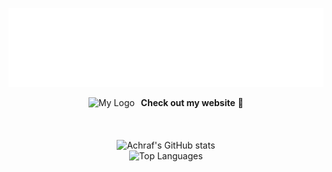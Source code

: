 <div align="center">

  ![Hi there](images/hero.svg)

<a href="https://yandouzi.me" style="text-decoration: none; display: flex; flex-direction: row; align-items: center; justify-content: center;">
  <picture>
    <source srcset="images/logo_black.png" media="(prefers-color-scheme: light)">
    <img src="images/logo_white.png" alt="My Logo" width="30" height="auto" style="margin-right: 10px;">
  </picture>
  <strong>Check out my website</strong> &nbsp;🔗
</a>

  <br>
  <br>
  <br>

  <picture>
    <source media="(prefers-color-scheme: dark)" 
            srcset="https://read-me-stats.vercel.app/api?username=AchrafYndz&theme=macchiato&bg_color=24273a&text_color=cad3f5&icon_color=c6a0f6&title_color=8bd5ca&show_icons=true&include_all_commits=true&show_private=true&rank_icon=github&hide=stars,contribs,issues&show=prs_merged_percentage&card_width=310px">
    <img src="https://read-me-stats.vercel.app/api?username=AchrafYndz&theme=latte&bg_color=eff1f5&text_color=4c4f69&icon_color=8839ef&title_color=179299&show_icons=true&include_all_commits=true&show_private=true&rank_icon=github&hide=stars,contribs,issues&show=prs_merged_percentage&card_width=310px" alt="Achraf's GitHub stats">
  </picture>

  <br>
  
  <picture>
    <source media="(prefers-color-scheme: dark)" 
            srcset="https://read-me-stats.vercel.app/api/top-langs/?username=AchrafYndz&theme=macchiato&bg_color=24273a&text_color=cad3f5&icon_color=c6a0f6&title_color=8bd5ca&show_private=true&layout=compact&size_weight=0.5&count_weight=0.5&hide=jupyter%20notebook,html,css,scss&langs_count=6&card_width=435px">
    <img src="https://read-me-stats.vercel.app/api/top-langs/?username=AchrafYndz&theme=latte&bg_color=eff1f5&text_color=4c4f69&icon_color=8839ef&title_color=179299&show_private=true&layout=compact&size_weight=0.5&count_weight=0.5&hide=jupyter%20notebook,html,css,scss&langs_count=6&card_width=435px" alt="Top Languages">
  </picture>
</div>
